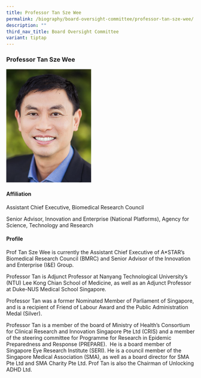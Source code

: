 ```yaml
---
title: Professor Tan Sze Wee
permalink: /biography/board-oversight-committee/professor-tan-sze-wee/
description: ""
third_nav_title: Board Oversight Committee
variant: tiptap
---
```

<h3>Professor Tan Sze Wee</h3><div class="isomer-image-wrapper"><img style="width: 45%;" height="auto" width="100%" alt="" src="/images/Biography/Board Oversight Committee/Prof_TSW_resized.png"></div><h4>Affiliation</h4><p>Assistant Chief Executive, Biomedical Research Council</p><p>Senior Advisor, Innovation and Enterprise (National Platforms), Agency for Science, Technology and Research</p><h4>Profile</h4><p>Prof Tan Sze Wee is currently the Assistant Chief Executive of A*STAR’s Biomedical Research Council (BMRC) and Senior Advisor of the Innovation and Enterprise (I&amp;E) Group.</p><p>Professor Tan is Adjunct Professor at Nanyang Technological University’s (NTU) Lee Kong Chian School of Medicine, as well as an Adjunct Professor at Duke-NUS Medical School Singapore.</p><p>Professor Tan was a former Nominated Member of Parliament of Singapore, and is a recipient of Friend of Labour Award and the Public Administration Medal (Silver).</p><p>Professor Tan is a member of the board of Ministry of Health’s Consortium for Clinical Research and Innovation Singapore Pte Ltd (CRIS) and a member of the steering committee for Programme for Research in Epidemic Preparedness and Response (PREPARE).&nbsp; He is a board member of Singapore Eye Research Institute (SERI). He is a council member of the Singapore Medical Association (SMA), as well as a board director for SMA Pte Ltd and SMA Charity Pte Ltd. Prof Tan is also the Chairman of Unlocking ADHD Ltd.&nbsp;</p>